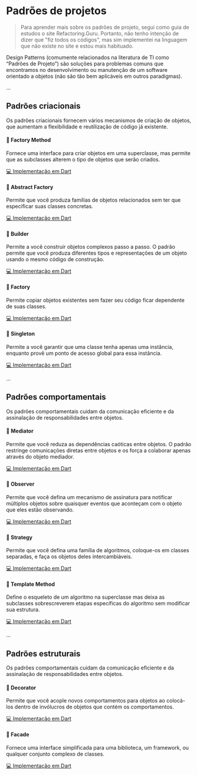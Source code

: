 # Padrões de projetos
> Para aprender mais sobre os padrões de projeto, segui como guia de estudos o site Refactoring.Guru. Portanto, não tenho intenção de dizer que "fiz todos os códigos", mas sim implementei na linguagem que não existe no site e estou mais habituado.

Design Patterns (comumente relacionados na literatura de TI como “Padrões de Projeto”) são soluções para problemas comuns que encontramos no desenvolvimento ou manutenção de um software orientado a objetos (não são tão bem aplicáveis em outros paradigmas).

...

## Padrões criacionais
Os padrões criacionais fornecem vários mecanismos de criação de objetos, que aumentam a flexibilidade e reutilização de código já existente.

#### 📌 Factory Method
Fornece uma interface para criar objetos em uma superclasse, mas permite que as subclasses alterem o tipo de objetos que serão criados. 

[💻 Implementação em Dart](./creational_patterns/factory.dart)

#### 📌 Abstract Factory
Permite que você produza famílias de objetos relacionados sem ter que especificar suas classes concretas. 

[💻 Implementação em Dart](./creational_patterns/abstract_factory.dart)

#### 📌 Builder
Permite a você construir objetos complexos passo a passo. O padrão permite que você produza diferentes tipos e representações de um objeto usando o mesmo código de construção. 

[💻 Implementação em Dart](./creational_patterns/builder.dart)

#### 📌 Factory
Permite copiar objetos existentes sem fazer seu código ficar dependente de suas classes. 

[💻 Implementação em Dart](./creational_patterns/factory.dart)

#### 📌 Singleton
Permite a você garantir que uma classe tenha apenas uma instância, enquanto provê um ponto de acesso global para essa instância. 

[💻 Implementação em Dart](./creational_patterns/singleton.dart)


...


## Padrões comportamentais
Os padrões comportamentais cuidam da comunicação eficiente e da assinalação de responsabilidades entre objetos.

#### 📌 Mediator
Permite que você reduza as dependências caóticas entre objetos. O padrão restringe comunicações diretas entre objetos e os força a colaborar apenas através do objeto mediador.

[💻 Implementação em Dart](./behavioral_patterns/mediator.dart)

#### 📌 Observer
Permite que você defina um mecanismo de assinatura para notificar múltiplos objetos sobre quaisquer eventos que aconteçam com o objeto que eles estão observando.

[💻 Implementação em Dart](./behavioral_patterns/observer.dart)

#### 📌 Strategy
Permite que você defina uma família de algoritmos, coloque-os em classes separadas, e faça os objetos deles intercambiáveis.

[💻 Implementação em Dart](./behavioral_patterns/strategy.dart)

#### 📌 Template Method
Define o esqueleto de um algoritmo na superclasse mas deixa as subclasses sobrescreverem etapas específicas do algoritmo sem modificar sua estrutura.

[💻 Implementação em Dart](./behavioral_patterns/template_method.dart)

...

## Padrões estruturais
Os padrões comportamentais cuidam da comunicação eficiente e da assinalação de responsabilidades entre objetos.

#### 📌 Decorator
Permite que você acople novos comportamentos para objetos ao colocá-los dentro de invólucros de objetos que contém os comportamentos.

[💻 Implementação em Dart](./structural_patterns/decorator.dart)

#### 📌 Facade
Fornece uma interface simplificada para uma biblioteca, um framework, ou qualquer conjunto complexo de classes.

[💻 Implementação em Dart](./structural_patterns/facade.dart)